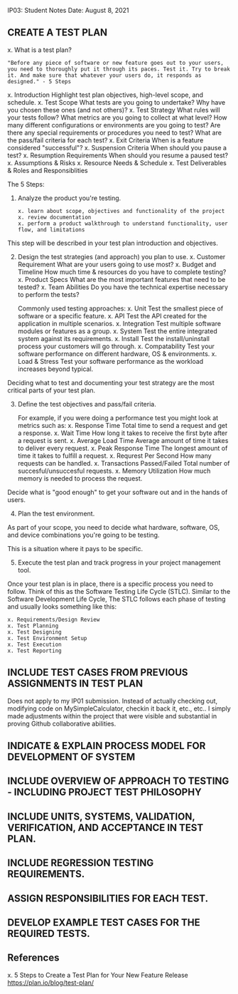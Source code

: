 IP03:   Student Notes
Date:   August 8, 2021

CREATE A TEST PLAN
---------------------------------------------------------------------------------------------------------------
x.  What is a test plan?
    
    "Before any piece of software or new feature goes out to your users, you need to thoroughly put it through its paces. Test it. Try to break it. And make sure that whatever your users do, it responds as designed." - 5 Steps

x.  Introduction                Highlight test plan objectives, high-level scope, and schedule. 
x.  Test Scope                  What tests are you going to undertake?
                                Why have you chosen these ones (and not others)?
x.  Test Strategy               What rules will your tests follow?
                                What metrics are you going to collect at what level?
                                How many different configurations or environments are you going to test?
                                Are there any special requirements or procedures you need to test?
                                What are the pass/fail criteria for each test?
x.  Exit Criteria               When is a feature considered "successful"?
x.  Suspension Criteria         When should you pause a test?
x.  Resumption Requirements     When should you resume a paused test?
x.  Assumptions & Risks
x.  Resource Needs & Schedule
x.  Test Deliverables & Roles and Responsiblities

The 5 Steps:
1.  Analyze the product you're testing.

        x. learn about scope, objectives and functionality of the project
        x. review documentation
        x. perform a product walkthrough to understand functionality, user flow, and limitations

This step will be described in your test plan introduction and objectives. 
    
2.  Design the test strategies (and approach) you plan to use.
        x. Customer Requirement     What are your users going to use most?
        x. Budget and Timeline      How much time & resources do you have to complete testing?
        x. Product Specs            What are the most important features that need to be tested?
        x. Team Abilities           Do you have the technical expertise necessary to perform the tests?

    Commonly used testing approaches: 
        x. Unit             Test the smallest piece of software or a specific feature.
        x. API              Test the API created for the application in multiple scenarios. 
        x. Integration      Test multiple software modules or features as a group. 
        x. System           Test the entire integrated system against its requirements. 
        x. Install          Test the install/uninstall process your customers will go through. 
        x. Compatability    Test your software performance on different hardware, OS & environments.
        x. Load & Stress    Test your software performance as the workload increases beyond typical. 

Deciding what to test and documenting your test strategy are the most critical parts of your test plan. 

3.  Define the test objectives and pass/fail criteria.

    For example, if you were doing a performance test you might look at metrics such as: 
        x. Response Time                Total time to send a request and get a response. 
        x. Wait Time                    How long it takes to receive the first byte after a request is sent. 
        x. Average Load Time            Average amount of time it takes to deliver every request. 
        x. Peak Response Time           The longest amount of time it takes to fulfill a request. 
        x. Requrest Per Second          How many requests can be handled.
        x. Transactions Passed/Failed   Total number of succesful/unsuccesful requests. 
        x. Memory Utilization           How much memory is needed to process the request. 

Decide what is "good enough" to get your software out and in the hands of users. 

4.  Plan the test environment.

As part of your scope, you need to decide what hardware, software, OS, and device combinations you're going to be testing. 

This is a situation where it pays to be specific. 

5.  Execute the test plan and track progress in your project management tool.

Once your test plan is in place, there is a specific process you need to follow. Think of this as the Software Testing Life Cycle (STLC). Similar to the Software Development Life Cycle, The STLC follows each phase of testing and usually looks something like this: 

    x. Requirements/Design Review
    x. Test Planning
    x. Test Designing
    x. Test Environment Setup
    x. Test Execution
    x. Test Reporting


INCLUDE TEST CASES FROM PREVIOUS ASSIGNMENTS IN TEST PLAN
---------------------------------------------------------------------------------------------------------------
Does not apply to my IP01 submission. 
Instead of actually checking out, modifying code on MySimpleCalculator, checkin it back it, etc., etc..
I simply made adjustments within the project that were visible and substantial in proving Github collaborative abilities. 


INDICATE & EXPLAIN PROCESS MODEL FOR DEVELOPMENT OF SYSTEM
---------------------------------------------------------------------------------------------------------------


INCLUDE OVERVIEW OF APPROACH TO TESTING - INCLUDING PROJECT TEST PHILOSOPHY
---------------------------------------------------------------------------------------------------------------


INCLUDE UNITS, SYSTEMS, VALIDATION, VERIFICATION, AND ACCEPTANCE IN TEST PLAN. 
---------------------------------------------------------------------------------------------------------------


INCLUDE REGRESSION TESTING REQUIREMENTS. 
---------------------------------------------------------------------------------------------------------------


ASSIGN RESPONSIBILITIES FOR EACH TEST. 
---------------------------------------------------------------------------------------------------------------


DEVELOP EXAMPLE TEST CASES FOR THE REQUIRED TESTS. 
---------------------------------------------------------------------------------------------------------------


References
---------------------------------------------------------------------------------------------------------------
x. 5 Steps to Create a Test Plan for Your New Feature Release
https://plan.io/blog/test-plan/



